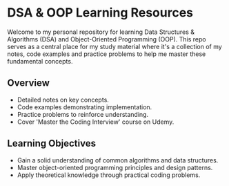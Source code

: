 # DSA & OOP Learning Resources
Welcome to my personal repository for learning Data Structures & Algorithms (DSA) and Object-Oriented Programming (OOP). This repo serves as a central place for my study material where it's a collection of my notes, code examples and practice problems to help me master these fundamental concepts.

## Overview

- Detailed notes on key concepts.
- Code examples demonstrating implementation.
- Practice problems to reinforce understanding.
- Cover 'Master the Coding Interview' course on Udemy.

## Learning Objectives

- Gain a solid understanding of common algorithms and data structures.
- Master object-oriented programming principles and design patterns.
- Apply theoretical knowledge through practical coding problems.
